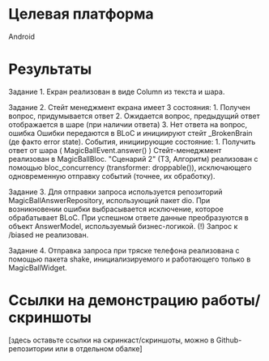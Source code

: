 # Целевая платформа

Android

# Результаты

Задание 1. Екран реализован в  виде Column из текста и шара.

Задание 2. Стейт менеджмент екрана имеет 3 состояния:
    1. Получен вопрос, придумывается ответ
    2. Ожидается вопрос, предыдущий ответ отображается в шаре (при наличии ответа)
    3. Нет ответа на вопрос, ошибка
    Ошибки передаются в BLoC и инициируют стейт _BrokenBrain (де факто error state).
    События, инициирующие состояние:
    1. Получить ответ от шара ( MagicBallEvent.answer() )
    Стейт-менеджмент реализован в MagicBallBloc.
    "Сценарий 2" (ТЗ, Алгоритм) реализован с помощью bloc_concurrency (transformer: droppable()), исключающего одновременную
    отправку событий (точнее, их обработку).

Задание 3. 
    Для отправки запроса используется репозиторий MagicBallAnswerRepository, использующий пакет dio.
    При возникновении ошибки выбрасывается исключение, которое обрабатывает BLoC.
    При успешном ответе данные преобразуются в объект AnswerModel, используемый бизнес-логикой.
    (!) Запрос к /biased не реализован.

Задание 4.
    Отправка запроса при тряске телефона реализована с помощью пакета shake, инициализируемого и работающего только в MagicBallWidget.


# Ссылки на демонстрацию работы/скриншоты

[здесь оставьте ссылки на скринкаст/скриншоты, можно в Github-репозитории или в отдельном обалке]
